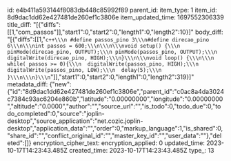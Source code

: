 id: e4b411a593144f8083db448c85992f89
parent_id: 
item_type: 1
item_id: 8d9dac1dd62e427481de260ef1c3806e
item_updated_time: 1697552306339
title_diff: "[{\"diffs\":[[1,\"com_passos\"]],\"start1\":0,\"start2\":0,\"length1\":0,\"length2\":10}]"
body_diff: "[{\"diffs\":[[1,\"````c++\\\n #define passos_pino 3\\\n#define direcao_pino 6\\\n\\\nint passos = 600;\\\n\\\n\\\nvoid setup() {\\\n pinMode(direcao_pino, OUTPUT);\\\n pinMode(passos_pino, OUTPUT);\\\n digitalWrite(direcao_pino, HIGH);\\\n}\\\n\\\nvoid loop() {\\\n\\\n while( passos >= 0){\\\n  digitalWrite(passos_pino, HIGH);\\\n  digitalWrite(passos_pino, LOW);\\\n  delay(5);\\\n }\\\n\\\n}\\\n````\"]],\"start1\":0,\"start2\":0,\"length1\":0,\"length2\":319}]"
metadata_diff: {"new":{"id":"8d9dac1dd62e427481de260ef1c3806e","parent_id":"c0ac8a4da3024c7384c93ac6204e860b","latitude":"0.00000000","longitude":"0.00000000","altitude":"0.0000","author":"","source_url":"","is_todo":0,"todo_due":0,"todo_completed":0,"source":"joplin-desktop","source_application":"net.cozic.joplin-desktop","application_data":"","order":0,"markup_language":1,"is_shared":0,"share_id":"","conflict_original_id":"","master_key_id":"","user_data":""},"deleted":[]}
encryption_cipher_text: 
encryption_applied: 0
updated_time: 2023-10-17T14:23:43.485Z
created_time: 2023-10-17T14:23:43.485Z
type_: 13